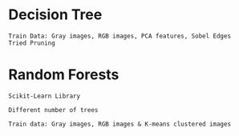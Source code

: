 # Decision Tree
    Train Data: Gray images, RGB images, PCA features, Sobel Edges
    Tried Pruning
    
# Random Forests
    Scikit-Learn Library

    Different number of trees

    Train data: Gray images, RGB images & K-means clustered images
